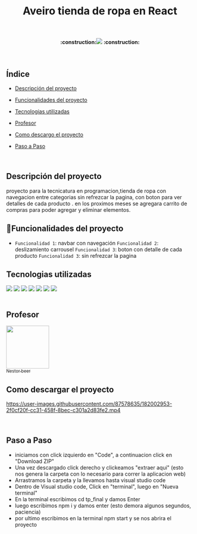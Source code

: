 
<h1 align="center"> Aveiro tienda de ropa en React </h1>
<br>
        
<h4 align="center">
   :construction:<img src="https://img.shields.io/badge/STATUS-EN%20DESAROLLO-green"> :construction:
</h4>
   
<br>

## Índice

* [Descripción del proyecto](#descripción-del-proyecto)

* [Funcionalidades del proyecto](#Funcionalidades-del-proyecto)

* [Tecnologias utilizadas](#Funcionalidades-del-proyecto)

* [Profesor](#Profesor)

* [Como descargo el proyecto](#Como-descargo-el-proyecto)

* [Paso a Paso](#Paso-a-Paso)
<br>

 ## Descripción del proyecto
 
proyecto para la tecnicatura en programacion,tienda de ropa con navegacion entre categorias sin refrezcar la pagina, con boton para ver detalles de cada producto
. en los proximos meses se agregara carrito de compras para poder agregar y eliminar elementos.
<br>

## :hammer:Funcionalidades del proyecto

- `Funcionalidad 1`: navbar con navegación 
  `Funcionalidad 2`: deslizamiento carrousel 
  `Funcionalidad 3`: boton con detalle de cada producto 
  `Funcionalidad 3`: sin refrezcar la pagina
  <br>
## Tecnologias utilizadas
 <div>
 <img src="https://img.shields.io/badge/Canva-%2300C4CC.svg?&style=for-the-badge&logo=Canva&logoColor=white" />
 <img src="https://img.shields.io/badge/Bootstrap-563D7C?style=for-the-badge&logo=bootstrap&logoColor=white" />
 <img src="https://img.shields.io/badge/npm-CB3837?style=for-the-badge&logo=npm&logoColor=white" />
 <img src="https://img.shields.io/badge/React-20232A?style=for-the-badge&logo=react&logoColor=61DAFB" />
 <img src="https://img.shields.io/badge/VSCode-0078D4?style=for-the-badge&logo=visual%20studio%20code&logoColor=white" />
 <img src="https://img.shields.io/badge/CSS3-1572B6?style=for-the-badge&logo=css3&logoColor=white" />
 <img src="https://img.shields.io/badge/JavaScript-323330?style=for-the-badge&logo=javascript&logoColor=F7DF1E" />
</div>
<br>
  
## Profesor

 [<img src="https://avatars.githubusercontent.com/u/88291173?v=4" width=115><br><sub>Nestor beer</sub>](https://github.com/nestorbeer) 
 <br> 
 
 ## Como descargar el proyecto
 
 




https://user-images.githubusercontent.com/87578635/182002953-2f0cf20f-cc31-458f-8bec-c301a2d83fe2.mp4

<br>

## Paso a Paso 

* iniciamos con click izquierdo en "Code", a continuacion click en "Download ZIP"
* Una vez descargado click derecho y clickeamos "extraer aqui" (esto nos genera la carpeta con
lo necesario para correr la aplicacion web)
* Arrastramos la carpeta y la llevamos hasta visual studio code
* Dentro de Visual studio code, Click en "terminal", luego en "Nueva terminal"
* En la terminal escribimos cd tp_final y damos Enter
* luego escribimos npm i y damos enter (esto demora algunos segundos, paciencia)
* por ultimo escribimos en la terminal npm start y se nos abrira el proyecto










